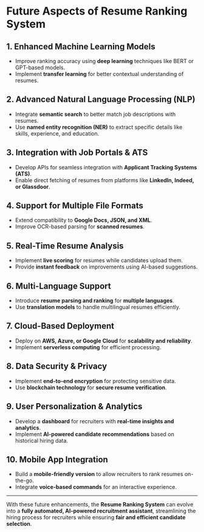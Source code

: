 # Future Aspects of Resume Ranking System

## 1. Enhanced Machine Learning Models
- Improve ranking accuracy using **deep learning** techniques like BERT or GPT-based models.
- Implement **transfer learning** for better contextual understanding of resumes.

## 2. Advanced Natural Language Processing (NLP)
- Integrate **semantic search** to better match job descriptions with resumes.
- Use **named entity recognition (NER)** to extract specific details like skills, experience, and education.

## 3. Integration with Job Portals & ATS
- Develop APIs for seamless integration with **Applicant Tracking Systems (ATS)**.
- Enable direct fetching of resumes from platforms like **LinkedIn, Indeed, or Glassdoor**.

## 4. Support for Multiple File Formats
- Extend compatibility to **Google Docs, JSON, and XML**.
- Improve OCR-based parsing for **scanned resumes**.

## 5. Real-Time Resume Analysis
- Implement **live scoring** for resumes while candidates upload them.
- Provide **instant feedback** on improvements using AI-based suggestions.

## 6. Multi-Language Support
- Introduce **resume parsing and ranking** for **multiple languages**.
- Use **translation models** to handle multilingual resumes efficiently.

## 7. Cloud-Based Deployment
- Deploy on **AWS, Azure, or Google Cloud** for **scalability and reliability**.
- Implement **serverless computing** for efficient processing.

## 8. Data Security & Privacy
- Implement **end-to-end encryption** for protecting sensitive data.
- Use **blockchain technology** for **secure resume verification**.

## 9. User Personalization & Analytics
- Develop a **dashboard** for recruiters with **real-time insights and analytics**.
- Implement **AI-powered candidate recommendations** based on historical hiring data.

## 10. Mobile App Integration
- Build a **mobile-friendly version** to allow recruiters to rank resumes on-the-go.
- Integrate **voice-based commands** for an interactive experience.

---

With these future enhancements, the **Resume Ranking System** can evolve into a **fully automated, AI-powered recruitment assistant**, streamlining the hiring process for recruiters while ensuring **fair and efficient candidate selection**.
